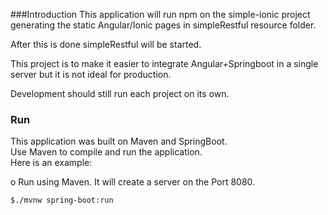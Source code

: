 ###Introduction
This application will run npm on the simple-ionic project generating
the static Angular/Ionic pages in simpleRestful resource folder.

After this is done simpleRestful will be started.

This project is to make it easier to integrate Angular+Springboot 
in a single server but it is not ideal for production.

Development should still run each project on its own.

### Run
This application was built on Maven and SpringBoot.  
Use Maven to compile and run the application.  
Here is an example:

o Run using Maven.
It will create a server on the Port 8080.

	$./mvnw spring-boot:run


